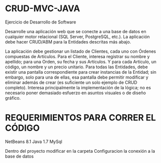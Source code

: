 # CRUD-MVC-JAVA
Ejercicio de Desarrollo de Software  
  
Desarrolle una aplicación web que se conecte a una base de datos en cualquier motor relacional (SQL Server, PostgreSQL, etc.). La aplicación debe hacer CRUD/ABM para la Entidades descritas más abajo.  
  
La aplicación debe gestionar un listado de Clientes, cada uno con Órdenes compuestas de Artículos. Para el Cliente, interesa registrar su nombre y apellido; para una Orden, su fecha y sus Artículos. Y para cada Artículo, un código, un nombre y un precio unitario. Para todas las Entidades, debe existir una pantalla correspondiente para crear instancias de la Entidad; sin embargo, solo para una de ellas, esa pantalla debe permitir modificar y eliminar además de crear (es suficiente un solo ejemplo de CRUD completo). Interesa principalmente la implementación de la lógica; no es necesario poner demasiado esfuerzo en asuntos visuales o de diseño gráfico.  

# REQUERIMIENTOS PARA CORRER EL CÓDIGO

NetBeans 8.1 
Java 1.7
MySql 

Dentro del proyecto modificar en la carpeta Configuracion la conexión a la base de datos
